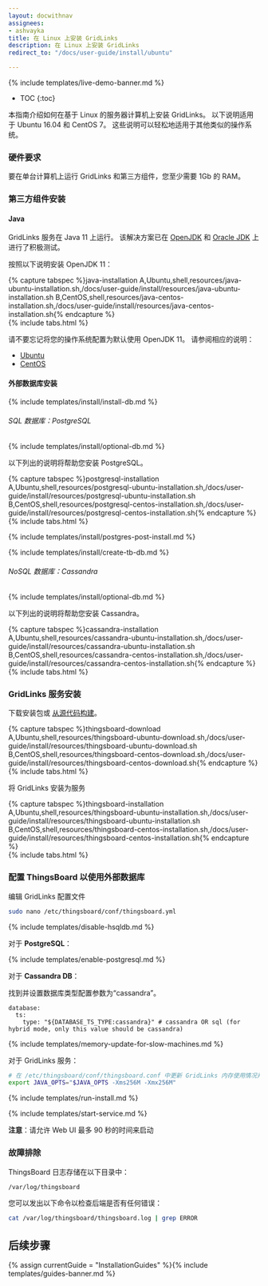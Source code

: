 ```yaml
---
layout: docwithnav
assignees:
- ashvayka
title: 在 Linux 上安装 GridLinks
description: 在 Linux 上安装 GridLinks
redirect_to: "/docs/user-guide/install/ubuntu"

---
```


{% include templates/live-demo-banner.md %}

* TOC
{:toc}

本指南介绍如何在基于 Linux 的服务器计算机上安装 GridLinks。
以下说明适用于 Ubuntu 16.04 和 CentOS 7。
这些说明可以轻松地适用于其他类似的操作系统。

### 硬件要求

要在单台计算机上运行 GridLinks 和第三方组件，您至少需要 1Gb 的 RAM。

### 第三方组件安装

#### Java

GridLinks 服务在 Java 11 上运行。
该解决方案已在 [OpenJDK](http://openjdk.java.net/) 和 [Oracle JDK](http://www.oracle.com/technetwork/java/javase/overview/index.html) 上进行了积极测试。

按照以下说明安装 OpenJDK 11：

{% capture tabspec %}java-installation
A,Ubuntu,shell,resources/java-ubuntu-installation.sh,/docs/user-guide/install/resources/java-ubuntu-installation.sh
B,CentOS,shell,resources/java-centos-installation.sh,/docs/user-guide/install/resources/java-centos-installation.sh{% endcapture %}  
{% include tabs.html %}   

请不要忘记将您的操作系统配置为默认使用 OpenJDK 11。
请参阅相应的说明：

 - [Ubuntu](https://www.digitalocean.com/community/tutorials/how-to-install-java-with-apt-on-ubuntu-18-04#managing-java)
 - [CentOS](https://computingforgeeks.com/how-to-install-java-11-openjdk-11-on-rhel-8/#h-selecting-java-versions-with-alternatives)


#### 外部数据库安装

{% include templates/install/install-db.md %}

###### SQL 数据库：PostgreSQL

{% include templates/install/optional-db.md %}

以下列出的说明将帮助您安装 PostgreSQL。

{% capture tabspec %}postgresql-installation
A,Ubuntu,shell,resources/postgresql-ubuntu-installation.sh,/docs/user-guide/install/resources/postgresql-ubuntu-installation.sh
B,CentOS,shell,resources/postgresql-centos-installation.sh,/docs/user-guide/install/resources/postgresql-centos-installation.sh{% endcapture %}  
{% include tabs.html %}   


{% include templates/install/postgres-post-install.md %}

{% include templates/install/create-tb-db.md %}

###### NoSQL 数据库：Cassandra

{% include templates/install/optional-db.md %}

以下列出的说明将帮助您安装 Cassandra。

{% capture tabspec %}cassandra-installation
A,Ubuntu,shell,resources/cassandra-ubuntu-installation.sh,/docs/user-guide/install/resources/cassandra-ubuntu-installation.sh
B,CentOS,shell,resources/cassandra-centos-installation.sh,/docs/user-guide/install/resources/cassandra-centos-installation.sh{% endcapture %}  
{% include tabs.html %}

### GridLinks 服务安装

下载安装包或 [从源代码构建](/docs/user-guide/install/building-from-source)。

{% capture tabspec %}thingsboard-download
A,Ubuntu,shell,resources/thingsboard-ubuntu-download.sh,/docs/user-guide/install/resources/thingsboard-ubuntu-download.sh
B,CentOS,shell,resources/thingsboard-centos-download.sh,/docs/user-guide/install/resources/thingsboard-centos-download.sh{% endcapture %}  
{% include tabs.html %}

将 GridLinks 安装为服务

{% capture tabspec %}thingsboard-installation
A,Ubuntu,shell,resources/thingsboard-ubuntu-installation.sh,/docs/user-guide/install/resources/thingsboard-ubuntu-installation.sh
B,CentOS,shell,resources/thingsboard-centos-installation.sh,/docs/user-guide/install/resources/thingsboard-centos-installation.sh{% endcapture %}  
{% include tabs.html %}

### 配置 ThingsBoard 以使用外部数据库
  
编辑 GridLinks 配置文件

```bash 
sudo nano /etc/thingsboard/conf/thingsboard.yml
```

{% include templates/disable-hsqldb.md %} 

对于 **PostgreSQL**：

{% include templates/enable-postgresql.md %} 

对于 **Cassandra DB**：

找到并设置数据库类型配置参数为“cassandra”。
 
```text
database:
  ts:
    type: "${DATABASE_TS_TYPE:cassandra}" # cassandra OR sql (for hybrid mode, only this value should be cassandra)
```

{% include templates/memory-update-for-slow-machines.md %} 

对于 GridLinks 服务：

```bash
# 在 /etc/thingsboard/conf/thingsboard.conf 中更新 GridLinks 内存使用情况并将其限制为 256MB
export JAVA_OPTS="$JAVA_OPTS -Xms256M -Xmx256M"
```

{% include templates/run-install.md %} 

{% include templates/start-service.md %}

**注意**：请允许 Web UI 最多 90 秒的时间来启动

### 故障排除

ThingsBoard 日志存储在以下目录中：
 
```bash
/var/log/thingsboard
```

您可以发出以下命令以检查后端是否有任何错误：
 
```bash
cat /var/log/thingsboard/thingsboard.log | grep ERROR
```

## 后续步骤

{% assign currentGuide = "InstallationGuides" %}{% include templates/guides-banner.md %}